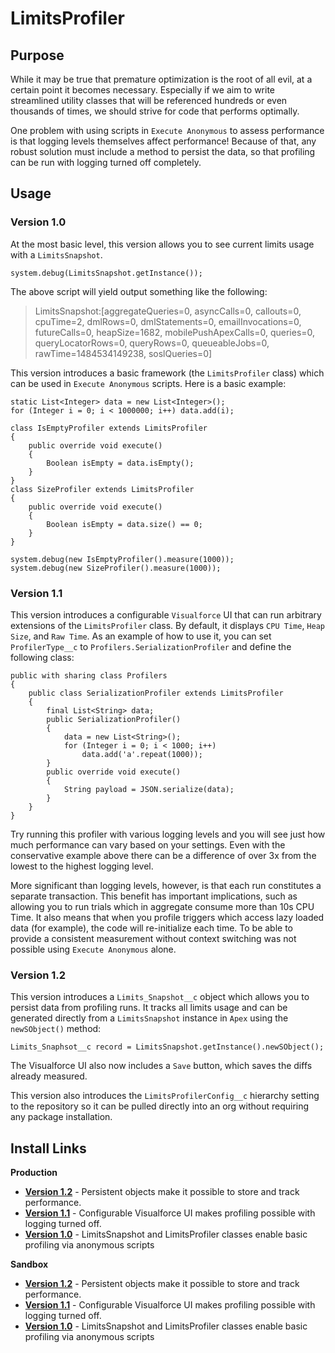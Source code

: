 # LimitsProfiler

## Purpose

While it may be true that premature optimization is the root of all evil, at a certain point it becomes necessary. Especially if we aim to write streamlined utility classes that will be referenced hundreds or even thousands of times, we should strive for code that performs optimally.

One problem with using scripts in `Execute Anonymous` to assess performance is that logging levels themselves affect performance! Because of that, any robust solution must include a method to persist the data, so that profiling can be run with logging turned off completely. 

## Usage

### Version 1.0

At the most basic level, this version allows you to see current limits usage with a `LimitsSnapshot`.

    system.debug(LimitsSnapshot.getInstance());

The above script will yield output something like the following:

> LimitsSnapshot:[aggregateQueries=0, asyncCalls=0, callouts=0, cpuTime=2, dmlRows=0, dmlStatements=0, emailInvocations=0, futureCalls=0, heapSize=1682, mobilePushApexCalls=0, queries=0, queryLocatorRows=0, queryRows=0, queueableJobs=0, rawTime=1484534149238, soslQueries=0]

This version introduces a basic framework (the `LimitsProfiler` class) which can be used in `Execute Anonymous` scripts. Here is a basic example:

```apex
static List<Integer> data = new List<Integer>();
for (Integer i = 0; i < 1000000; i++) data.add(i);

class IsEmptyProfiler extends LimitsProfiler
{
    public override void execute()
    {
        Boolean isEmpty = data.isEmpty();
    }
}
class SizeProfiler extends LimitsProfiler
{
    public override void execute()
    {
        Boolean isEmpty = data.size() == 0;
    }
}

system.debug(new IsEmptyProfiler().measure(1000));
system.debug(new SizeProfiler().measure(1000));
```

### Version 1.1

This version introduces a configurable `Visualforce` UI that can run arbitrary extensions of the `LimitsProfiler` class. By default, it displays `CPU Time`, `Heap Size`, and `Raw Time`. As an example of how to use it, you can set `ProfilerType__c` to `Profilers.SerializationProfiler` and define the following class:

```apex
public with sharing class Profilers
{
    public class SerializationProfiler extends LimitsProfiler
    {
        final List<String> data;
        public SerializationProfiler()
        {
            data = new List<String>();
            for (Integer i = 0; i < 1000; i++)
                data.add('a'.repeat(1000));
        }
        public override void execute()
        {
            String payload = JSON.serialize(data);
        }
    }
}
```

Try running this profiler with various logging levels and you will see just how much performance can vary based on your settings. Even with the conservative example above there can be a difference of over 3x from the lowest to the highest logging level.

More significant than logging levels, however, is that each run constitutes a separate transaction. This benefit has important implications, such as allowing you to run trials which in aggregate consume more than 10s CPU Time. It also means that when you profile triggers which access lazy loaded data (for example), the code will re-initialize each time. To be able to provide a consistent measurement without context switching was not possible using `Execute Anonymous` alone.

### Version 1.2

This version introduces a `Limits_Snapshot__c` object which allows you to persist data from profiling runs. It tracks all limits usage and can be generated directly from a `LimitsSnapshot` instance in `Apex` using the `newSObject()` method:

```apex
Limits_Snaphsot__c record = LimitsSnapshot.getInstance().newSObject();
```

The Visualforce UI also now includes a `Save` button, which saves the diffs already measured.

This version also introduces the `LimitsProfilerConfig__c` hierarchy setting to the repository so it can be pulled directly into an org without requiring any package installation.

## Install Links

**Production**

- **[Version 1.2](https://login.salesforce.com/packaging/installPackage.apexp?p0=04t41000002RXGo)** - Persistent objects make it possible to store and track performance.
- **[Version 1.1](https://login.salesforce.com/packaging/installPackage.apexp?p0=04t410000022Gc1)** - Configurable Visualforce UI makes profiling possible with logging turned off.	
- **[Version 1.0](https://login.salesforce.com/packaging/installPackage.apexp?p0=04t410000022FLP)** - LimitsSnapshot and LimitsProfiler classes enable basic profiling via anonymous scripts

**Sandbox**

- **[Version 1.2](https://test.salesforce.com/packaging/installPackage.apexp?p0=04t41000002RXGo)** - Persistent objects make it possible to store and track performance.
- **[Version 1.1](https://test.salesforce.com/packaging/installPackage.apexp?p0=04t410000022Gc1)** - Configurable Visualforce UI makes profiling possible with logging turned off.	
- **[Version 1.0](https://test.salesforce.com/packaging/installPackage.apexp?p0=04t410000022FLP)** - LimitsSnapshot and LimitsProfiler classes enable basic profiling via anonymous scripts
